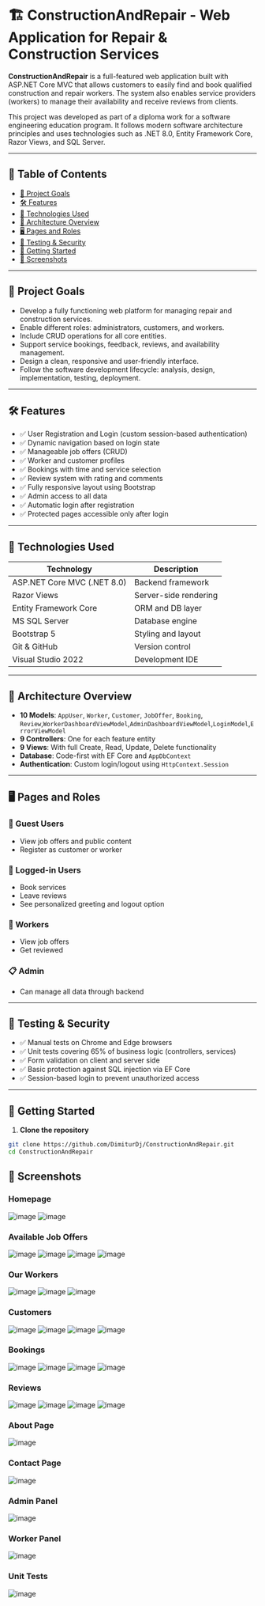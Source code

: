 # 🏗️ ConstructionAndRepair - Web Application for Repair & Construction Services

**ConstructionAndRepair** is a full-featured web application built with ASP.NET Core MVC that allows customers to easily find and book qualified construction and repair workers. The system also enables service providers (workers) to manage their availability and receive reviews from clients.

This project was developed as part of a diploma work for a software engineering education program. It follows modern software architecture principles and uses technologies such as .NET 8.0, Entity Framework Core, Razor Views, and SQL Server.

---

## 📌 Table of Contents

- [🎯 Project Goals](#-project-goals)
- [🛠️ Features](#-features)
- [🧰 Technologies Used](#-technologies-used)
- [📐 Architecture Overview](#-architecture-overview)
- [🖥️ Pages and Roles](#-pages-and-roles)
- [🧪 Testing & Security](#-testing--security)
- [🚀 Getting Started](#-getting-started)
- [📸 Screenshots](#-screenshots)


---

## 🎯 Project Goals

- Develop a fully functioning web platform for managing repair and construction services.
- Enable different roles: administrators, customers, and workers.
- Include CRUD operations for all core entities.
- Support service bookings, feedback, reviews, and availability management.
- Design a clean, responsive and user-friendly interface.
- Follow the software development lifecycle: analysis, design, implementation, testing, deployment.

---

## 🛠️ Features

- ✅ User Registration and Login (custom session-based authentication)
- ✅ Dynamic navigation based on login state
- ✅ Manageable job offers (CRUD)
- ✅ Worker and customer profiles
- ✅ Bookings with time and service selection
- ✅ Review system with rating and comments
- ✅ Fully responsive layout using Bootstrap
- ✅ Admin access to all data
- ✅ Automatic login after registration
- ✅ Protected pages accessible only after login

---

## 🧰 Technologies Used

| Technology             | Description |
|------------------------|-------------|
| ASP.NET Core MVC (.NET 8.0) | Backend framework |
| Razor Views            | Server-side rendering |
| Entity Framework Core  | ORM and DB layer |
| MS SQL Server          | Database engine |
| Bootstrap 5            | Styling and layout |
| Git & GitHub           | Version control |
| Visual Studio 2022     | Development IDE |

---

## 📐 Architecture Overview

- **10 Models**: `AppUser`, `Worker`, `Customer`, `JobOffer`, `Booking`, `Review`,`WorkerDashboardViewModel`,`AdminDashboardViewModel`,`LoginModel`,`ErrorViewModel`
- **9 Controllers**: One for each feature entity
- **9 Views**: With full Create, Read, Update, Delete functionality
- **Database**: Code-first with EF Core and `AppDbContext`
- **Authentication**: Custom login/logout using `HttpContext.Session`

---

## 🖥️ Pages and Roles

### 👤 Guest Users
- View job offers and public content
- Register as customer or worker

### 🔑 Logged-in Users
- Book services
- Leave reviews
- See personalized greeting and logout option

### 👷 Workers
- View job offers
- Get reviewed

### 📋 Admin
- Can manage all data through backend

---

## 🧪 Testing & Security

- ✅ Manual tests on Chrome and Edge browsers
- ✅ Unit tests covering 65% of business logic (controllers, services)
- ✅ Form validation on client and server side
- ✅ Basic protection against SQL injection via EF Core
- ✅ Session-based login to prevent unauthorized access

---

## 🚀 Getting Started

1. **Clone the repository**

```bash
git clone https://github.com/DimiturDj/ConstructionAndRepair.git
cd ConstructionAndRepair
```
## 📸 Screenshots

### Homepage
![image](https://github.com/user-attachments/assets/f1350d45-5df6-4275-afe6-6ba8dbd3af8b)
![image](https://github.com/user-attachments/assets/abfb94f9-0fb8-4728-8c53-cf3551458b3e)


### Available Job Offers
![image](https://github.com/user-attachments/assets/83114e86-6e8f-41bd-99cf-88948df8b987)
![image](https://github.com/user-attachments/assets/8c748af9-fe41-4df0-8f89-e34fd7b850d9)
![image](https://github.com/user-attachments/assets/a2b481c2-afc5-412c-aa1e-f9f259ccffff)
![image](https://github.com/user-attachments/assets/a9de5e1c-dc45-4d47-8a00-0f80b3972866)


### Our Workers
![image](https://github.com/user-attachments/assets/a6348ea8-988e-403f-a31f-12802b92e29e)
![image](https://github.com/user-attachments/assets/93a44283-bb19-4026-8bb6-a6f4e1e7a927)
![image](https://github.com/user-attachments/assets/aab8c56d-ed1a-4f92-8247-d3a23bb523dc)


### Customers
![image](https://github.com/user-attachments/assets/894b080d-43ce-4e02-88b7-092d47157577)
![image](https://github.com/user-attachments/assets/2442a4c4-7e02-43cf-8127-1fa6d9ff680a)
![image](https://github.com/user-attachments/assets/0727dd02-eb1f-4281-8464-20fec245f259)
![image](https://github.com/user-attachments/assets/4da4b8eb-552a-4148-bbea-b1ec3d0cab17)


### Bookings
![image](https://github.com/user-attachments/assets/5fb4016e-f90b-485a-a380-0585d8f41dcb)
![image](https://github.com/user-attachments/assets/f0285634-7090-4e73-bb81-a6e5ef359a1f)
![image](https://github.com/user-attachments/assets/6a05533e-4113-4407-9a60-dd4f9304e685)
![image](https://github.com/user-attachments/assets/4eb42ec9-4567-46b9-9fbe-478f81f90de7)


### Reviews
![image](https://github.com/user-attachments/assets/08009475-23c3-4a8f-8a12-7928e2752a29)
![image](https://github.com/user-attachments/assets/ab9096ac-e391-4208-88af-875c5db911a3)
![image](https://github.com/user-attachments/assets/ca4aa0bb-dd01-45f4-80a5-2a6b07940510)
![image](https://github.com/user-attachments/assets/0c943558-dcc1-442f-8666-8f5bf8f7fa18)


### About Page
![image](https://github.com/user-attachments/assets/b153ae28-042f-4ac9-9d99-d5fb1c2d28b2)

### Contact Page
![image](https://github.com/user-attachments/assets/9fb6b551-27ba-4693-853f-9c5e36716925)

### Admin Panel
![image](https://github.com/user-attachments/assets/29be85a3-7b84-4c92-85b6-6db4f1302ec6)
### Worker Panel
![image](https://github.com/user-attachments/assets/da6cc4a2-70cc-44e9-ab65-1603345a6330)

### Unit Tests 
![image](https://github.com/user-attachments/assets/98ba2dd3-77c0-4c04-9a0d-14588f4ee147)



